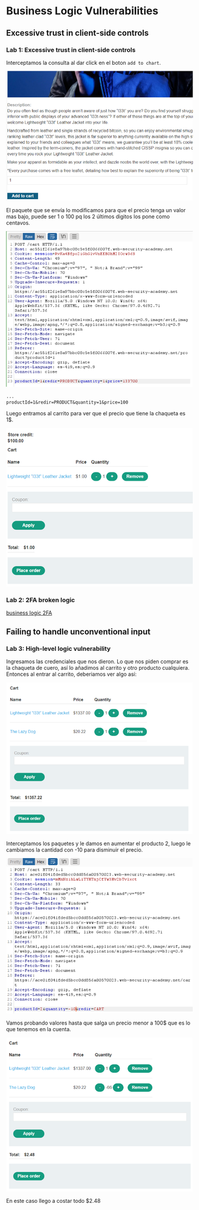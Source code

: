 # Business Logic Vulnerabilities

## Excessive trust in client-side controls

### Lab 1: Excessive trust in client-side controls

Interceptamos la consulta al dar click en el boton `add to chart`.

![business1.1png](business1.1.png)

El paquete que se envía lo modificamos para que el precio tenga un valor mas bajo, puede ser 1 o 100 pq los 2 últimos digitos los pone como centavos.

![business1.2.png](business1.2.png)

```
...
productId=1&redir=PRODUCT&quantity=1&price=100
```

Luego entramos al carrito para ver que el precio que tiene la chaqueta es 1$.

![business1.3.png](business1.3.png)

### Lab 2: 2FA broken logic

[business logic 2FA](https://g4t13l.github.io/PortSwigger/Authentication.html#lab-8-2fa-broken-logic)

## Failing to handle unconventional input
### Lab 3: High-level logic vulnerability

Ingresamos las credenciales que nos dieron. Lo que nos piden comprar es la chaqueta de cuero, así lo añadimos al carrito y otro producto cualquiera. Entonces al entrar al carrito, deberiamos ver algo así:

![business3.1.png](business3.1.png)

Interceptamos los paquetes y le damos en aumentar el producto 2, luego le cambiamos la cantidad con -10 para disminuir el precio.

![business3.2.png](business3.2.png)

Vamos probando valores hasta que salga un precio menor a 100$ que es lo que tenemos en la cuenta.

![business3.3.png](business3.3.png)

En este caso llego a costar todo $2.48